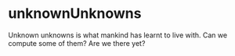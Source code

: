 # unknownUnknowns
Unknown unknowns is what mankind has learnt to live with. Can we  compute some of them? Are we there yet?
